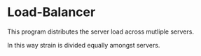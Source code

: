 # Load-Balancer
This program distributes the  server load across mutliple servers.

In this way strain is divided equally amongst servers.

